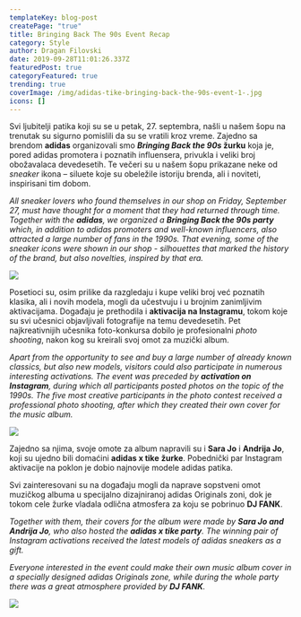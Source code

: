 ```yaml
---
templateKey: blog-post
createPage: "true"
title: Bringing Back The 90s Event Recap
category: Style
author: Dragan Filovski
date: 2019-09-28T11:01:26.337Z
featuredPost: true
categoryFeatured: true
trending: true
coverImage: /img/adidas-tike-bringing-back-the-90s-event-1-.jpg
icons: []
---
```

Svi ljubitelji patika koji su se u petak, 27. septembra, našli u našem šopu na trenutak su sigurno pomislili da su se vratili kroz vreme. Zajedno sa brendom **adidas** organizovali smo ***Bringing Back the 90s* žurku** koja je, pored adidas promotera i poznatih influensera, privukla i veliki broj obožavalaca devedesetih. Te večeri su u našem šopu prikazane neke od *sneaker* ikona – siluete koje su obeležile istoriju brenda, ali i noviteti, inspirisani tim dobom.

*All sneaker lovers who found themselves in our shop on Friday, September 27, must have thought for a moment that they had returned through time. Together with the **adidas**, we organized a **Bringing Back the 90s party** which, in addition to adidas promoters and well-known influencers, also attracted a large number of fans in the 1990s. That evening, some of the sneaker icons were shown in our shop - silhouettes that marked the history of the brand, but also novelties, inspired by that era.*

![](/img/adidas-tike-bringing-back-the-90s-event-54-.jpg)

Posetioci su, osim prilike da razgledaju i kupe veliki broj već poznatih klasika, ali i novih modela, mogli da učestvuju i u brojnim zanimljivim aktivacijama. Događaju je prethodila i **aktivacija na Instagramu**, tokom koje su svi učesnici objavljivali fotografije na temu devedesetih. Pet najkreativnijih učesnika foto-konkursa dobilo je profesionalni *photo shooting*, nakon kog su kreirali svoj omot za muzički album.

*Apart from the opportunity to see and buy a large number of already known classics, but also new models, visitors could also participate in numerous interesting activations. The event was preceded by **activation on Instagram**, during which all participants posted photos on the topic of the 1990s. The five most creative participants in the photo contest received a professional photo shooting, after which they created their own cover for the music album.*

![](/img/adidas-tike-bringing-back-the-90s-event-26-.jpg)

Zajedno sa njima, svoje omote za album napravili su i **Sara Jo** i **Andrija Jo**, koji su ujedno bili domaćini **adidas x tike** **žurke**. Pobednički par Instagram aktivacije na poklon je dobio najnovije modele adidas patika.

Svi zainteresovani su na događaju mogli da naprave sopstveni omot muzičkog albuma u specijalno dizajniranoj adidas Originals zoni, dok je tokom cele žurke vladala odlična atmosfera za koju se pobrinuo **DJ FANK**.

*Together with them, their covers for the album were made by **Sara Jo and Andrija Jo**, who also hosted the **adidas x tike party**. The winning pair of Instagram activations received the latest models of adidas sneakers as a gift.* 

*Everyone interested in the event could make their own music album cover in a specially designed adidas Originals zone, while during the whole party there was a great atmosphere provided by **DJ FANK**.*

![](/img/adidas-tike-bringing-back-the-90s-event-57-.jpg)
